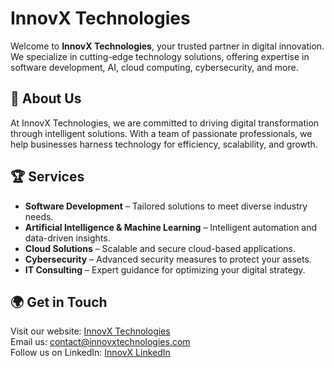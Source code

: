 # InnovX Technologies

Welcome to **InnovX Technologies**, your trusted partner in digital innovation. We specialize in cutting-edge technology solutions, offering expertise in software development, AI, cloud computing, cybersecurity, and more.

## 🚀 About Us

At InnovX Technologies, we are committed to driving digital transformation through intelligent solutions. With a team of passionate professionals, we help businesses harness technology for efficiency, scalability, and growth.

## 🏆 Services

- **Software Development** – Tailored solutions to meet diverse industry needs.
- **Artificial Intelligence & Machine Learning** – Intelligent automation and data-driven insights.
- **Cloud Solutions** – Scalable and secure cloud-based applications.
- **Cybersecurity** – Advanced security measures to protect your assets.
- **IT Consulting** – Expert guidance for optimizing your digital strategy.

## 🌍 Get in Touch

Visit our website: [InnovX Technologies](https://innovxtechnologies.com)  
Email us: contact@innovxtechnologies.com  
Follow us on LinkedIn: [InnovX LinkedIn](#)
